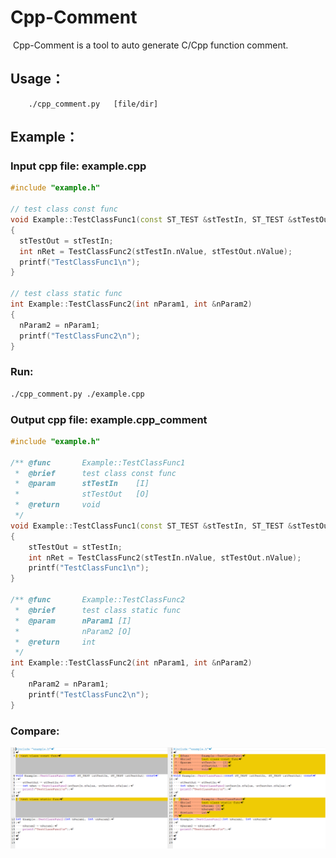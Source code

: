 # Cpp-Comment

​	Cpp-Comment is a tool to auto generate C/Cpp function comment.

## Usage：

```
	./cpp_comment.py   [file/dir]
```

## Example：

### Input cpp file: example.cpp

```c++
#include "example.h"

// test class const func
void Example::TestClassFunc1(const ST_TEST &stTestIn, ST_TEST &stTestOut) const
{
  stTestOut = stTestIn;
  int nRet = TestClassFunc2(stTestIn.nValue, stTestOut.nValue);
  printf("TestClassFunc1\n");
}

// test class static func
int Example::TestClassFunc2(int nParam1, int &nParam2)
{
  nParam2 = nParam1;
  printf("TestClassFunc2\n");
}
```

### Run:  

```sh
./cpp_comment.py ./example.cpp
```

### Output cpp file: example.cpp_comment

```c++
#include "example.h"

/** @func       Example::TestClassFunc1
 *  @brief      test class const func
 *  @param      stTestIn    [I]
 *              stTestOut   [O]
 *  @return     void
 */
void Example::TestClassFunc1(const ST_TEST &stTestIn, ST_TEST &stTestOut) const
{
    stTestOut = stTestIn;
    int nRet = TestClassFunc2(stTestIn.nValue, stTestOut.nValue);
    printf("TestClassFunc1\n");
}

/** @func       Example::TestClassFunc2
 *  @brief      test class static func
 *  @param      nParam1 [I]
 *              nParam2 [O]
 *  @return     int
 */
int Example::TestClassFunc2(int nParam1, int &nParam2)
{
    nParam2 = nParam1;
    printf("TestClassFunc2\n");
}
```

###  Compare:

![](./Compare.png)